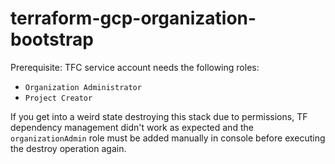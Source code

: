 # terraform-gcp-organization-bootstrap

Prerequisite: TFC service account needs the following roles:
* `Organization Administrator` 
* `Project Creator` 

If you get into a weird state destroying this stack due to permissions, TF dependency management didn't work as expected and the `organizationAdmin` role must be added manually in console before executing the destroy operation again.

